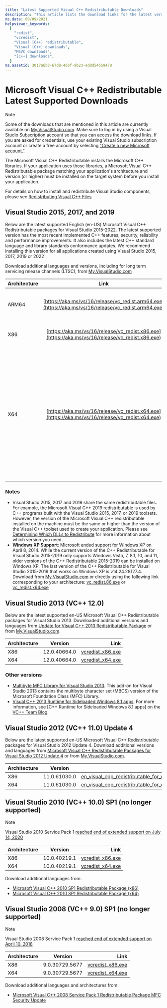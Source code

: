 ```yaml
---
title: "Latest Supported Visual C++ Redistributable Downloads"
description: "This article lists the download links for the latest versions of Visual C++ Redistributable packages."
ms.date: 09/09/2021
helpviewer_keywords:
  [
    "redist",
    "vcredist",
    "Visual [C++] redistributable",
    "Visual [C++] downloads",
    "MSVC downloads",
    "[C++] downloads",
  ]
ms.assetid: 3017a6b3-67d8-465f-9b23-ed0d54559478
---
```


# Microsoft Visual C++ Redistributable Latest Supported Downloads

> [!NOTE]
> Some of the downloads that are mentioned in this article are currently available on [My.VisualStudio.com](https://my.visualstudio.com/). Make sure to log in by using a Visual Studio Subscription account so that you can access the download links.
> If you are asked for credentials, use your existing Visual Studio subscription account or create a free account by selecting ["Create a new Microsoft account."](https://login.microsoftonline.com/common/oauth2/authorize?client_id=499b84ac-1321-427f-aa17-267ca6975798&site_id=501454&response_mode=form_post&response_type=code+id_token&redirect_uri=https%3A%2F%2Fapp.vssps.visualstudio.com%2F_signedin&nonce=95942429-1297-4a7b-ab5c-0d6fcce90df4&state=realm%3Dmy.visualstudio.com%26reply_to%3Dhttps%253A%252F%252Fmy.visualstudio.com%252FDownloads%253Fpid%253D2082%26ht%3D3%26nonce%3D95942429-1297-4a7b-ab5c-0d6fcce90df4&resource=https%3A%2F%2Fmanagement.core.windows.net%2F&cid=95942429-1297-4a7b-ab5c-0d6fcce90df4&wsucxt=1)

The Microsoft Visual C++ Redistributable installs the Microsoft C++ libraries. If your application uses those libraries, a Microsoft Visual C++ Redistributable package matching your application's architecture and version (or higher) must be installed on the target system before you install your application.

For details on how to install and redistribute Visual Studio components, please see [Redistributing Visual C++ Files](redistributing-visual-cpp-files.md)

## Visual Studio 2015, 2017, and 2019

Below are the latest supported English (en-US) Microsoft Visual C++ Redistributable packages for Visual Studio 2015-2022. The latest supported version has the most recent implemented C++ features, security, reliability and performance improvements. It also includes the latest C++ standard language and library standards conformance updates. We recommend installing this version for all applications created using Visual Studio 2015, 2017, 2019 or 2022

Download additional languages and versions, including for long term servicing release channels (LTSC), from [My.VisualStudio.com](https://my.visualstudio.com/)

| Architecture |                                                 Link                                                 |                                                                                                                                                                                                                                      Notes |
| ------------ | :--------------------------------------------------------------------------------------------------: | -----------------------------------------------------------------------------------------------------------------------------------------------------------------------------------------------------------------------------------------: |
| ARM64        | [https://aka.ms/vs/16/release/vc_redist.arm64.exe](https://aka.ms/vs/16/release/vc_redist.arm64.exe) |                                                                                                                                                                                               Permalink for latest supported ARM64 version |
| X86          |   [https://aka.ms/vs/16/release/vc_redist.x86.exe](https://aka.ms/vs/16/release/vc_redist.x86.exe)   |                                                                                                                                                                                                 Permalink for latest supported x86 version |
| X64          |   [https://aka.ms/vs/16/release/vc_redist.x64.exe](https://aka.ms/vs/16/release/vc_redist.x64.exe)   | Permalink for latest supported x64 version. To facilitate installing required Visual C++ ARM64 binaries when the X64 redistributable is installed on an ARM64 device, the X64 redistributable package contains both ARM64 and X64 binaries |

### Notes

- Visual Studio 2015, 2017 and 2019 share the same redistributable files. For example, the Microsoft Visual C++ 2019 redistributable is used by C++ programs built with the Visual Studio 2015, 2017, or 2019 toolsets. However, the version of the Microsoft Visual C++ redistributable installed on the machine must be the same or higher than the version of the Visual C++ toolset used to create your application. Please see [Determining Which DLLs to Redistribute](determining-which-dlls-to-redistribute.md) for more information about which version you need.
- **Windows XP Support**: Microsoft ended support for Windows XP on April 8, 2014. While the current version of the C++ Redistributable for Visual Studio 2015-2019 only supports Windows Vista, 7, 8.1, 10, and 11, older versions of the C++ Redistributable 2015-2019 can be installed on Windows XP. The last version of the C++ Redistributable for Visual Studio 2015-2019 that works on Windows XP is v14.24.28127.4. Download from [My.VisualStudio.com](https://my.visualstudio.com/) or directly using the following link corresponding to your architecture: [vc_redist.86.exe](https://download.visualstudio.microsoft.com/download/pr/bc2490f7-3f8e-4a5d-a61e-12b6d331713e/E59AE3E886BD4571A811FE31A47959AE5C40D87C583F786816C60440252CD7EC/VC_redist.x86.exe) or [vc_redist.x64.exe](https://download.visualstudio.microsoft.com/download/pr/3b070396-b7fb-4eee-aa8b-102a23c3e4f4/40EA2955391C9EAE3E35619C4C24B5AAF3D17AEAA6D09424EE9672AA9372AEED/VC_redist.x64.exe)

## Visual Studio 2013 (VC++ 12.0)

Below are the latest supported en-US Microsoft Visual C++ Redistributable packages for Visual Studio 2013.
Downloaded additional versions and languages from [Update for Visual C++ 2013 Redistributable Package](https://support.microsoft.com/en-us/topic/update-for-visual-c-2013-redistributable-package-d8ccd6a5-4e26-c290-517b-8da6cfdf4f10) or from [My.VisualStudio.com](https://my.visualstudio.com/).

| Architecture |   Version    |                                                    Link |
| ------------ | :----------: | ------------------------------------------------------: |
| X86          | 12.0.40664.0 | [vcredist_x86.exe](https://aka.ms/highdpimfc2013x86enu) |
| X64          | 12.0.40664.0 | [vcredist_x64.exe](https://aka.ms/highdpimfc2013x64enu) |

### Other versions

- [Multibyte MFC Library for Visual Studio 2013](https://my.visualstudio.com/Downloads?pid=1430). This add-on for Visual Studio 2013 contains the multibyte character set (MBCS) version of the Microsoft Foundation Class (MFC) Library.
- [Visual C++ 2013 Runtime for Sideloaded Windows 8.1 apps](http://download.microsoft.com/download/5/f/0/5f0f8404-9329-44a9-8176-ed6f7f746f25/vclibs_redist_packages.zip). For more information, see [C++ Runtime for Sideloaded Windows 8.1 apps] on the [VC++ Team Blog](https://devblogs.microsoft.com/cppblog/c-runtime-for-sideloaded-windows-8-1-apps/).

## Visual Studio 2012 (VC++ 11.0) Update 4

Below are the latest supported en-US Microsoft Visual C++ Redistributable packages for Visual Studio 2012 Update 4.
Download additional versions and languages from [Microsoft Visual C++ Redistributable Packages for Visual Studio 2012 Update 4](https://www.microsoft.com/en-us/download/details.aspx?id=30679) or from [My.VisualStudio.com](https://my.visualstudio.com/Downloads?pid=1452).

| Architecture |   Version    |                                                                                                                                                                                       Link |
| ------------ | :----------: | -----------------------------------------------------------------------------------------------------------------------------------------------------------------------------------------: |
| X86          | 11.0.61030.0 | [en_visual_cpp_redistributable_for_visual_studio_2012_update_4_x86_3161523.exe](https://download.microsoft.com/download/1/6/B/16B06F60-3B20-4FF2-B699-5E9B7962F9AE/VSU_4/vcredist_x86.exe) |
| X64          | 11.0.61030.0 | [en_visual_cpp_redistributable_for_visual_studio_2012_update_4_x64_3161523.exe](https://download.microsoft.com/download/1/6/B/16B06F60-3B20-4FF2-B699-5E9B7962F9AE/VSU_4/vcredist_x64.exe) |

## Visual Studio 2010 (VC++ 10.0) SP1 (no longer supported)

> [!NOTE] 
> Visual Studio 2010 Service Pack 1 [reached end of extended support on July 14, 2020](https://docs.microsoft.com/en-us/lifecycle/products/visual-studio-2010)

| Architecture |   Version    |                                                                                                                    Link |
| ------------ | :----------: | ----------------------------------------------------------------------------------------------------------------------: |
| X86          | 10.0.40219.1 | [vcredist_x86.exe](https://download.microsoft.com/download/C/6/D/C6D0FD4E-9E53-4897-9B91-836EBA2AACD3/vcredist_x86.exe) |
| X64          | 10.0.40219.1 | [vcredist_x64.exe](https://download.microsoft.com/download/A/8/0/A80747C3-41BD-45DF-B505-E9710D2744E0/vcredist_x64.exe) |

Download additional languages from:

- [Microsoft Visual C++ 2010 SP1 Redistributable Package (x86)](https://www.microsoft.com/en-us/download/details.aspx?id=8328)
- [Microsoft Visual C++ 2010 SP1 Redistributable Package (x64)](https://www.microsoft.com/en-us/download/details.aspx?id=13523)

## Visual Studio 2008 (VC++ 9.0) SP1 (no longer supported)

> [!NOTE]
> Visual Studio 2008 Service Pack 1 [reached end of extended support on April 10, 2018](https://docs.microsoft.com/en-us/lifecycle/products/visual-studio-2008)

| Architecture |    Version     |                                                                                                                    Link |
| ------------ | :------------: | ----------------------------------------------------------------------------------------------------------------------: |
| X86          | 9.0.30729.5677 | [vcredist_x86.exe](https://download.microsoft.com/download/5/D/8/5D8C65CB-C849-4025-8E95-C3966CAFD8AE/vcredist_x86.exe) |
| X64          | 9.0.30729.5677 | [vcredist_x64.exe](https://download.microsoft.com/download/5/D/8/5D8C65CB-C849-4025-8E95-C3966CAFD8AE/vcredist_x64.exe) |

Download additional languages and architectures from:

- [Microsoft Visual C++ 2008 Service Pack 1 Redistributable Package MFC Security Update](https://www.microsoft.com/en-us/download/details.aspx?id=26368)
